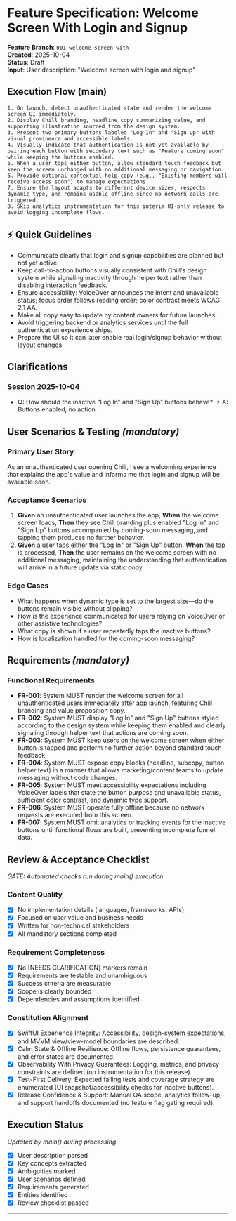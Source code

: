 # Feature Specification: Welcome Screen With Login and Signup

**Feature Branch**: `001-welcome-screen-with`  
**Created**: 2025-10-04  
**Status**: Draft  
**Input**: User description: "Welcome screen with login and signup"

## Execution Flow (main)
```
1. On launch, detect unauthenticated state and render the welcome screen UI immediately.
2. Display Chill branding, headline copy summarizing value, and supporting illustration sourced from the design system.
3. Present two primary buttons labeled "Log In" and "Sign Up" with visual prominence and accessible labels.
4. Visually indicate that authentication is not yet available by pairing each button with secondary text such as "Feature coming soon" while keeping the buttons enabled.
5. When a user taps either button, allow standard touch feedback but keep the screen unchanged with no additional messaging or navigation.
6. Provide optional contextual help copy (e.g., "Existing members will receive access soon") to manage expectations.
7. Ensure the layout adapts to different device sizes, respects dynamic type, and remains usable offline since no network calls are triggered.
8. Skip analytics instrumentation for this interim UI-only release to avoid logging incomplete flows.
```

## ⚡ Quick Guidelines
- Communicate clearly that login and signup capabilities are planned but not yet active.
- Keep call-to-action buttons visually consistent with Chill's design system while signaling inactivity through helper text rather than disabling interaction feedback.
- Ensure accessibility: VoiceOver announces the intent and unavailable status; focus order follows reading order; color contrast meets WCAG 2.1 AA.
- Make all copy easy to update by content owners for future launches.
- Avoid triggering backend or analytics services until the full authentication experience ships.
- Prepare the UI so it can later enable real login/signup behavior without layout changes.

## Clarifications
### Session 2025-10-04
- Q: How should the inactive “Log In” and “Sign Up” buttons behave? → A: Buttons enabled, no action

## User Scenarios & Testing *(mandatory)*

### Primary User Story
As an unauthenticated user opening Chill, I see a welcoming experience that explains the app's value and informs me that login and signup will be available soon.

### Acceptance Scenarios
1. **Given** an unauthenticated user launches the app, **When** the welcome screen loads, **Then** they see Chill branding plus enabled "Log In" and "Sign Up" buttons accompanied by coming-soon messaging, and tapping them produces no further behavior.
2. **Given** a user taps either the "Log In" or "Sign Up" button, **When** the tap is processed, **Then** the user remains on the welcome screen with no additional messaging, maintaining the understanding that authentication will arrive in a future update via static copy.

### Edge Cases
- What happens when dynamic type is set to the largest size—do the buttons remain visible without clipping?
- How is the experience communicated for users relying on VoiceOver or other assistive technologies?
- What copy is shown if a user repeatedly taps the inactive buttons?
- How is localization handled for the coming-soon messaging?

## Requirements *(mandatory)*

### Functional Requirements
- **FR-001**: System MUST render the welcome screen for all unauthenticated users immediately after app launch, featuring Chill branding and value proposition copy.
- **FR-002**: System MUST display "Log In" and "Sign Up" buttons styled according to the design system while keeping them enabled and clearly signaling through helper text that actions are coming soon.
- **FR-003**: System MUST keep users on the welcome screen when either button is tapped and perform no further action beyond standard touch feedback.
- **FR-004**: System MUST expose copy blocks (headline, subcopy, button helper text) in a manner that allows marketing/content teams to update messaging without code changes.
- **FR-005**: System MUST meet accessibility expectations including VoiceOver labels that state the button purpose and unavailable status, sufficient color contrast, and dynamic type support.
- **FR-006**: System MUST operate fully offline because no network requests are executed from this screen.
- **FR-007**: System MUST omit analytics or tracking events for the inactive buttons until functional flows are built, preventing incomplete funnel data.

## Review & Acceptance Checklist
*GATE: Automated checks run during main() execution*

### Content Quality
- [x] No implementation details (languages, frameworks, APIs)
- [x] Focused on user value and business needs
- [x] Written for non-technical stakeholders
- [x] All mandatory sections completed

### Requirement Completeness
- [x] No [NEEDS CLARIFICATION] markers remain
- [x] Requirements are testable and unambiguous  
- [x] Success criteria are measurable
- [x] Scope is clearly bounded
- [x] Dependencies and assumptions identified

### Constitution Alignment
- [x] SwiftUI Experience Integrity: Accessibility, design-system expectations, and MVVM view/view-model boundaries are described.
- [x] Calm State & Offline Resilience: Offline flows, persistence guarantees, and error states are documented.
- [x] Observability With Privacy Guarantees: Logging, metrics, and privacy constraints are defined (no instrumentation for this release).
- [x] Test-First Delivery: Expected failing tests and coverage strategy are enumerated (UI snapshot/accessibility checks for inactive buttons).
- [x] Release Confidence & Support: Manual QA scope, analytics follow-up, and support handoffs documented (no feature flag gating required).

## Execution Status
*Updated by main() during processing*

- [x] User description parsed
- [x] Key concepts extracted
- [x] Ambiguities marked
- [x] User scenarios defined
- [x] Requirements generated
- [x] Entities identified
- [x] Review checklist passed

---
